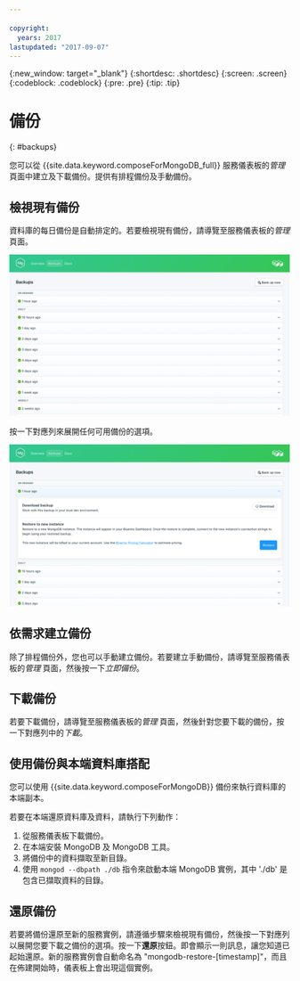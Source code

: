 ```yaml
---

copyright:
  years: 2017
lastupdated: "2017-09-07"
---
```


{:new_window: target="_blank"}
{:shortdesc: .shortdesc}
{:screen: .screen}
{:codeblock: .codeblock}
{:pre: .pre}
{:tip: .tip}

# 備份
{: #backups}

您可以從 {{site.data.keyword.composeForMongoDB_full}} 服務儀表板的*管理*頁面中建立及下載備份。提供有排程備份及手動備份。

## 檢視現有備份

資料庫的每日備份是自動排定的。若要檢視現有備份，請導覽至服務儀表板的*管理* 頁面。 

![備份](./images/mongodb-backups-show.png "可用備份的清單")

按一下對應列來展開任何可用備份的選項。
  
![備份選項](./images/mongodb-backups-options.png "備份的選項。") 

## 依需求建立備份

除了排程備份外，您也可以手動建立備份。若要建立手動備份，請導覽至服務儀表板的*管理* 頁面，然後按一下*立即備份*。

## 下載備份

若要下載備份，請導覽至服務儀表板的*管理* 頁面，然後針對您要下載的備份，按一下對應列中的*下載*。

## 使用備份與本端資料庫搭配

您可以使用 {{site.data.keyword.composeForMongoDB}} 備份來執行資料庫的本端副本。

若要在本端還原資料庫及資料，請執行下列動作：

1. 從服務儀表板下載備份。
2. 在本端安裝 MongoDB 及 MongoDB 工具。
3. 將備份中的資料擷取至新目錄。
4. 使用 `mongod --dbpath ./db` 指令來啟動本端 MongoDB 實例，其中 './db' 是包含已擷取資料的目錄。

## 還原備份

若要將備份還原至新的服務實例，請遵循步驟來檢視現有備份，然後按一下對應列以展開您要下載之備份的選項。按一下**還原**按鈕。即會顯示一則訊息，讓您知道已起始還原。新的服務實例會自動命名為 "mongodb-restore-[timestamp]"，而且在佈建開始時，儀表板上會出現這個實例。
